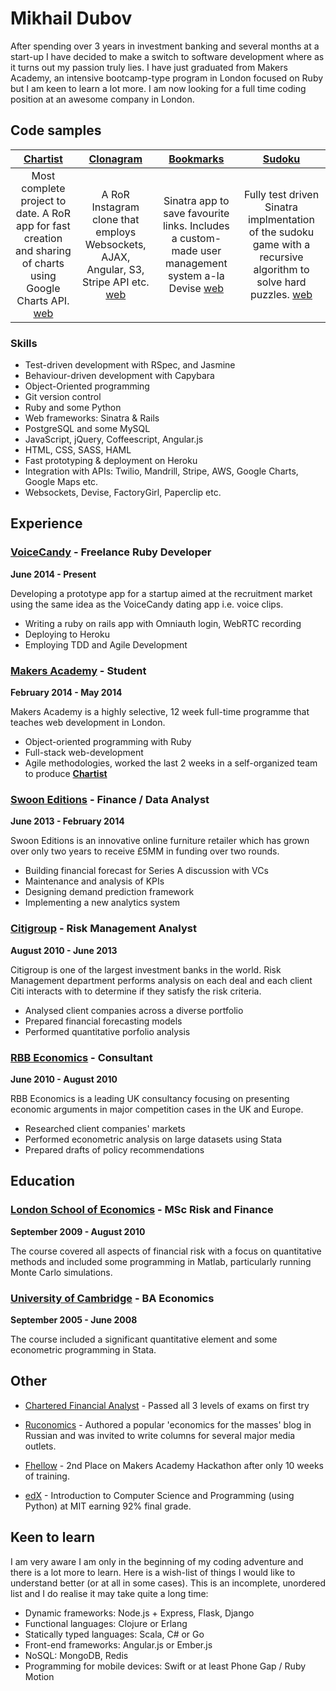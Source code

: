 # Mikhail Dubov

After spending over 3 years in investment banking and several months at a start-up I have decided to make a switch to software development where as it turns out my passion truly lies. I have just graduated from Makers Academy, an intensive bootcamp-type program in London focused on Ruby but I am keen to learn a lot more. I am now looking for a full time coding position at an awesome company in London.   


## Code samples

| [Chartist](https://github.com/duboff/chartist)  | [Clonagram](https://github.com/duboff/clonagram) | [Bookmarks](https://github.com/duboff/bookmark-manager) | [Sudoku](https://github.com/duboff/Sudoku-web-version) |
| :-----------: | :-----------: | :-----------: | :-----------:|
| Most complete project to date. A RoR app for fast creation and sharing of charts using Google Charts API. [web](https://charti.st)   | A RoR Instagram clone that employs Websockets, AJAX, Angular, S3, Stripe API etc. [web](https://clonagram.herokuapp.com) | Sinatra app to save favourite links. Includes a custom-made user management system a-la Devise [web](https://bookmark-manager-duboff.herokuapp.com)| Fully test driven Sinatra implmentation of the sudoku game with a recursive algorithm to solve hard puzzles. [web](http://sudoku-game-duboff.herokuapp.com/) |


### Skills

* Test-driven development with RSpec, and Jasmine
* Behaviour-driven development with Capybara
* Object-Oriented programming
* Git version control
* Ruby and some Python
* Web frameworks: Sinatra & Rails
* PostgreSQL and some MySQL
* JavaScript, jQuery, Coffeescript, Angular.js
* HTML, CSS, SASS, HAML
* Fast prototyping & deployment on Heroku
* Integration with APIs: Twilio, Mandrill, Stripe, AWS, Google Charts, Google Maps etc.
* Websockets, Devise, FactoryGirl, Paperclip etc.

## Experience

### [VoiceCandy](http://www.voicecandy.com/) - Freelance Ruby Developer

**June 2014 - Present**

Developing a prototype app for a startup aimed at the recruitment market using the same idea as the VoiceCandy dating app i.e. voice clips.

* Writing a ruby on rails app with Omniauth login, WebRTC recording
* Deploying to Heroku
* Employing TDD and Agile Development

### [Makers Academy](http://www.makersacademy.com/) - Student

**February 2014 - May 2014**

Makers Academy is a highly selective, 12 week full-time programme that teaches web development in London.

* Object-oriented programming with Ruby
* Full-stack web-development
* Agile methodologies, worked the last 2 weeks in a self-organized team to
 produce **[Chartist](http://charti.st/)**


### [Swoon Editions](https://www.swooneditions.com/) - Finance / Data Analyst

 **June 2013 - February 2014**

Swoon Editions is an innovative online furniture retailer which has grown over only two years to receive £5MM in funding over two rounds.

* Building financial forecast for Series A discussion with VCs
* Maintenance and analysis of KPIs
* Designing demand prediction framework
* Implementing a new analytics system


### [Citigroup](http://www.citi.com/) - Risk Management Analyst

**August 2010 - June 2013**

Citigroup is one of the largest investment banks in the world. Risk Management department performs analysis on each deal and each client Citi interacts with to determine if they satisfy the risk criteria.

* Analysed client companies across a diverse portfolio
* Prepared financial forecasting models
* Performed quantitative porfolio analysis

### [RBB Economics](http://www.rbbeconomics.com/) - Consultant

**June 2010 - August 2010**

RBB Economics is a leading UK consultancy focusing on presenting economic arguments in major competition cases in the UK and Europe.

* Researched client companies' markets
* Performed econometric analysis on large datasets using Stata
* Prepared drafts of policy recommendations

## Education

### [London School of Economics](http://www.lse.ac.uk/) - MSc Risk and Finance

**September 2009 - August 2010**

The course covered all aspects of financial risk with a focus on quantitative methods and included some programming in Matlab, particularly running Monte Carlo simulations.

### [University of Cambridge](http://www.cam.ac.uk/) - BA Economics

**September 2005 - June 2008**

The course included a significant quantitative element and some econometric programming in Stata.


## Other

* [Chartered Financial Analyst](https://www.cfainstitute.org) - Passed all 3 levels of exams on first try

* [Ruconomics](http://www.ruconomics.com/) - Authored a popular 'economics for the masses' blog in Russian and was invited to write columns for several major media outlets.

* [Fhellow](https://github.com/duboff/fhellow) - 2nd Place on Makers Academy Hackathon after only 10 weeks of training.

* [edX](https://s3.amazonaws.com/verify.edx.org/downloads/d20e82d7d84140c6a0a444a38447f48a/Certificate.pdf) - Introduction to Computer Science and Programming (using Python) at MIT earning 92% final grade.

## Keen to learn
I am very aware I am only in the beginning of my coding adventure and there is a lot more to learn. Here is a wish-list of things I would like to understand better (or at all in some cases). This is an incomplete, unordered list and I do realise it may take quite a long time:

* Dynamic frameworks: Node.js + Express, Flask, Django
* Functional languages: Clojure or Erlang
* Statically typed languages: Scala, C# or Go
* Front-end frameworks: Angular.js or Ember.js
* NoSQL: MongoDB, Redis
* Programming for mobile devices: Swift or at least Phone Gap / Ruby Motion
